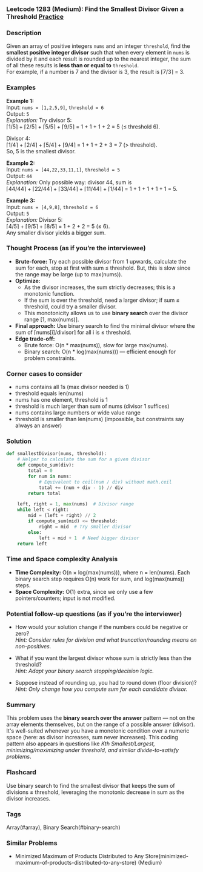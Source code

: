 ### Leetcode 1283 (Medium): Find the Smallest Divisor Given a Threshold [Practice](https://leetcode.com/problems/find-the-smallest-divisor-given-a-threshold)

### Description  
Given an array of positive integers `nums` and an integer `threshold`, find the **smallest positive integer divisor** such that when every element in `nums` is divided by it and each result is rounded up to the nearest integer, the sum of all these results is **less than or equal to** `threshold`.  
For example, if a number is 7 and the divisor is 3, the result is ⌈7/3⌉ = 3.

### Examples  

**Example 1:**  
Input: `nums = [1,2,5,9]`, `threshold = 6`  
Output: `5`  
*Explanation:*
Try divisor 5:  
⌈1/5⌉ + ⌈2/5⌉ + ⌈5/5⌉ + ⌈9/5⌉ = 1 + 1 + 1 + 2 = 5 (≤ threshold 6).

Divisor 4:  
⌈1/4⌉ + ⌈2/4⌉ + ⌈5/4⌉ + ⌈9/4⌉ = 1 + 1 + 2 + 3 = 7 (> threshold).  
So, 5 is the smallest divisor.

**Example 2:**  
Input: `nums = [44,22,33,11,1]`, `threshold = 5`  
Output: `44`  
*Explanation:*
Only possible way: divisor 44, sum is  
⌈44/44⌉ + ⌈22/44⌉ + ⌈33/44⌉ + ⌈11/44⌉ + ⌈1/44⌉ = 1 + 1 + 1 + 1 + 1 = 5.

**Example 3:**  
Input: `nums = [4,9,8]`, `threshold = 6`  
Output: `5`  
*Explanation:*
Divisor 5:  
⌈4/5⌉ + ⌈9/5⌉ + ⌈8/5⌉ = 1 + 2 + 2 = 5 (≤ 6).  
Any smaller divisor yields a bigger sum.

### Thought Process (as if you’re the interviewee)  
- **Brute-force:** Try each possible divisor from 1 upwards, calculate the sum for each, stop at first with sum ≤ threshold. But, this is slow since the range may be large (up to max(nums)).
- **Optimize:**  
  - As the divisor increases, the sum strictly decreases; this is a monotonic function.  
  - If the sum is over the threshold, need a larger divisor; if sum ≤ threshold, could try a smaller divisor.
  - This monotonicity allows us to use **binary search** over the divisor range [1, max(nums)].
- **Final approach:** Use binary search to find the minimal divisor where the sum of ⌈nums[i]/divisor⌉ for all i is ≤ threshold.
- **Edge trade-off:**  
  - Brute force: O(n * max(nums)), slow for large max(nums).
  - Binary search: O(n * log(max(nums))) — efficient enough for problem constraints.

### Corner cases to consider  
- nums contains all 1s (max divisor needed is 1)
- threshold equals len(nums)
- nums has one element, threshold is 1
- threshold is much larger than sum of nums (divisor 1 suffices)
- nums contains large numbers or wide value range
- threshold is smaller than len(nums) (impossible, but constraints say always an answer)

### Solution

```python
def smallestDivisor(nums, threshold):
    # Helper to calculate the sum for a given divisor
    def compute_sum(div):
        total = 0
        for num in nums:
            # Equivalent to ceil(num / div) without math.ceil
            total += (num + div - 1) // div
        return total

    left, right = 1, max(nums)  # Divisor range
    while left < right:
        mid = (left + right) // 2
        if compute_sum(mid) <= threshold:
            right = mid  # Try smaller divisor
        else:
            left = mid + 1  # Need bigger divisor
    return left
```

### Time and Space complexity Analysis  

- **Time Complexity:** O(n × log(max(nums))), where n = len(nums). Each binary search step requires O(n) work for sum, and log(max(nums)) steps.
- **Space Complexity:** O(1) extra, since we only use a few pointers/counters; input is not modified.

### Potential follow-up questions (as if you’re the interviewer)  

- How would your solution change if the numbers could be negative or zero?  
  *Hint: Consider rules for division and what truncation/rounding means on non-positives.*

- What if you want the largest divisor whose sum is strictly less than the threshold?  
  *Hint: Adapt your binary search stopping/decision logic.*

- Suppose instead of rounding up, you had to round down (floor division)?  
  *Hint: Only change how you compute sum for each candidate divisor.*

### Summary
This problem uses the **binary search over the answer** pattern — not on the array elements themselves, but on the range of a possible answer (divisor). It's well-suited whenever you have a monotonic condition over a numeric space (here: as divisor increases, sum never increases). This coding pattern also appears in questions like *Kth Smallest/Largest, minimizing/maximizing under threshold, and similar divide-to-satisfy problems*.


### Flashcard
Use binary search to find the smallest divisor that keeps the sum of divisions ≤ threshold, leveraging the monotonic decrease in sum as the divisor increases.

### Tags
Array(#array), Binary Search(#binary-search)

### Similar Problems
- Minimized Maximum of Products Distributed to Any Store(minimized-maximum-of-products-distributed-to-any-store) (Medium)